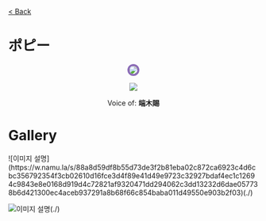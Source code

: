 [< Back](./?page=artist)

# ポピー

<p style="text-align:center;"><img src="https://user-images.githubusercontent.com/93899740/209765006-cfd2e7e7-4e0a-4ef4-8af6-1501d0c9ab7e.png" style="max-width: 200px; border-radius: 50%; border: 4px solid #8B6CB7;"></p>
<p style="text-align:center;"><img src="https://w.namu.la/s/88a8d59df8b55d73de3f2b81eba02c872ca6923c4d6cbc356792354f3cb02610d16fce3d4f89e41d49e9723c32927bdaf4ec1c12694c9843e8e0168d919d4c72821af9320471dd294062c3dd13232d6dae057738b6d421300ec4aceb937291a8b68f66c854baba011d49550e903b2f03"></p>

<p style="text-align: center;">Voice of: <b>端木賜</b></p>

# Gallery

<div class="gallery-container">
  ![이미지 설명](https://w.namu.la/s/88a8d59df8b55d73de3f2b81eba02c872ca6923c4d6cbc356792354f3cb02610d16fce3d4f89e41d49e9723c32927bdaf4ec1c12694c9843e8e0168d919d4c72821af9320471dd294062c3dd13232d6dae057738b6d421300ec4aceb937291a8b68f66c854baba011d49550e903b2f03)(./)
  
  ![이미지 설명](https://user-images.githubusercontent.com/93899740/209765006-cfd2e7e7-4e0a-4ef4-8af6-1501d0c9ab7e.png)(./)
  
</div>
